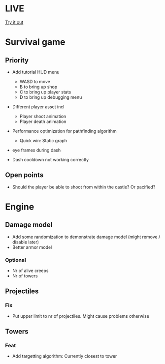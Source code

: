 # LIVE
[Try it out](https://lucb31.github.io/game-engine-go/)

# Survival game
## Priority
- Add tutorial HUD menu
    - WASD to move
    - B to bring up shop
    - C to bring up player stats
    - D to bring up debugging menu

- Different player asset incl
    - Player shoot animation
    - Player death animation
- Performance optimization for pathfinding algorithm
    - Quick win: Static graph

- eye frames during dash
- Dash cooldown not working correctly

## Open points
- Should the player be able to shoot from within the castle? Or pacified?

# Engine

## Damage model
- Add some randomization to demonstrate damage model (might remove / disable later) 
- Better armor model

### Optional
- Nr of alive creeps
- Nr of towers

## Projectiles
### Fix
- Put upper limit to nr of projectiles. Might cause problems otherwise

## Towers

### Feat
- Add targetting algorithm: Currently closest to tower 

